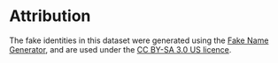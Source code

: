 Attribution
===========

The fake identities in this dataset were generated using the [Fake Name Generator](http://www.fakenamegenerator.com/), and are used under the [CC BY-SA 3.0 US licence](https://creativecommons.org/licenses/by-sa/3.0/us/).
